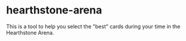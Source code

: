 ﻿# hearthstone-arena
 This is a tool to help you select the "best" cards during your time in the Hearthstone Arena.
